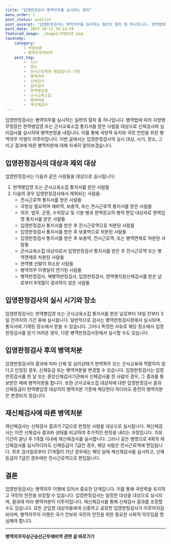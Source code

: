 ```yaml
---
title: "입영판정검사 병역의무를 실시하는 절차"
menu_order: 1
post_status: publish
post_excerpt: "입영판정검사는 병역의무를 실시하는 일련의 절차 중 하나입니다. 병역법에 따라 지방병무청장은 현역병입영 또는 군사교육소집 통지서를 받은 사람을 대상으로 신체검사와 심리검사를 실시하여 병역판정을 내립니다. 이를 통해 국방력 유지와 국민 안전을 위한 병역의무 이행이 이루어집니다. 이번 글에서는 입영판정검사의 실시 대상, 시기, 장소, 그리고 결과에 따른 병역처분에 대해 자세히 알아보겠습니다."
post_date: 2023-10-11 20:14:59
featured_image: _images/국방보훈.png
taxonomy:
    category:
        - 국방보훈
        - 병역의무자현역
    post_tag:
        -  시기
        -  장소
        -  전시근로역에 편입됩니다 다만
        -  병역의무
        -  신체검사
        -  심리검사
        -  현역병입영
        -  군사교육소집
        -  병역처분
        -  재신체검사
---
```




입영판정검사는 병역의무를 실시하는 일련의 절차 중 하나입니다. 병역법에 따라 지방병무청장은 현역병입영 또는 군사교육소집 통지서를 받은 사람을 대상으로 신체검사와 심리검사를 실시하여 병역판정을 내립니다. 이를 통해 국방력 유지와 국민 안전을 위한 병역의무 이행이 이루어집니다. 이번 글에서는 입영판정검사의 실시 대상, 시기, 장소, 그리고 결과에 따른 병역처분에 대해 자세히 알아보겠습니다.

## 입영판정검사의 대상과 제외 대상

입영판정검사는 다음과 같은 사람들을 대상으로 실시됩니다:

1. 현역병입영 또는 군사교육소집 통지서를 받은 사람들
2. 다음의 경우 입영판정검사에서 제외되는 사람들:
   - 전시근로역 통지서를 받은 사람들
   - 국방상 필요하여 예비역, 보충역, 또는 전시근로역 통지서를 받은 사람들
   - 의무, 법무, 군종, 수의장교 및 기본 병과 현역장교의 병적 편입 대상자로 현역입영 통지서를 받은 사람들
   - 입영판정검사 통지서를 받은 후 전시근로역으로 처분된 사람들
   - 입영판정검사 통지서를 받은 후 보충역으로 처분된 사람들
   - 입영판정검사 통지서를 받은 후 보충역, 전시근로역, 또는 병역면제로 처분된 사람들
   - 군사교육소집 대상자로서 입영판정검사 통지서를 받은 후 전시근로역 또는 병역면제로 처분된 사람들
   - 현역병 선발이 취소된 사람들
   - 병역의무 이행일이 연기된 사람들
   - 병역판정검사, 재병역판정검사, 입영판정검사, 현역병지원신체검사를 받은 날로부터 6개월이 경과하지 않은 사람들

## 입영판정검사의 실시 시기와 장소

입영판정검사는 현역병입영 또는 군사교육소집 통지서를 받은 날로부터 14일 전부터 3일 전까지의 기간 중에 실시됩니다. 일반적으로 검사는 병역판정검사장에서 실시되며, 통지서에 기재된 장소에서 받을 수 있습니다. 그러나 특정한 사유로 해당 장소에서 입영판정검사를 받기 어려운 경우, 다른 병역판정검사장에서 실시할 수도 있습니다.

## 입영판정검사 후의 병역처분

입영판정검사의 결과에 따라 신체 및 심리상태가 현역복무 또는 군사교육에 적합하지 않다고 인정된 경우, 신체등급 또는 병역처분을 변경할 수 있습니다. 입영판정검사는 입영판정검사를 한 날 또는 중앙신체검사기관에서 신체검사를 한 사람의 경우, 그 결과를 통보받은 때에 병역처분을 합니다. 또한 군사교육소집 대상자에 대한 입영판정검사 결과 신체등급이 현역병입영 대상자의 병역처분 기준에 해당한다 하더라도 종전의 병역처분은 변경되지 않습니다.

## 재신체검사에 따른 병역처분

재신체검사는 신체검사 결과가 7급으로 판정된 사람을 대상으로 실시됩니다. 재신체검사는 이전 신체검사 결과와 상태를 비교하여 추가적인 판정을 내리는 과정입니다. 치유 기간이 끝난 후 1개월 이내에 재신체검사를 실시합니다. 그러나 같은 병명으로 4회의 재신체검사를 실시하더라도 신체등급이 7급인 경우, 해당 사람은 전시근로역에 편입됩니다. 최초 검사일로부터 21개월이 지난 경우에는 해당 달에 재신체검사를 실시하고, 신체등급이 7급인 경우에만 전시근로역으로 편입됩니다.

## 결론

입영판정검사는 병역의무 이행에 있어서 중요한 단계입니다. 이를 통해 국방력을 유지하고 국민의 안전을 보장할 수 있습니다. 입영판정검사는 일정한 대상을 대상으로 실시되며, 결과에 따라 병역처분이 이루어집니다. 재신체검사를 통해 신체검사 결과를 조정할 수도 있습니다. 모든 군입영 대상자들에게 신중하고 공정한 입영판정검사가 이루어지길 바라며, 병역의무의 이행은 국가 안보와 국민의 안전을 위한 중요한 사회적 의무임을 명심해야 합니다.
<!-- wp:separator -->
<hr class="wp-block-separator has-alpha-channel-opacity"/>
<!-- /wp:separator -->

<!-- wp:group {"backgroundColor":"base","layout":{"type":"constrained"}} -->
<div class="wp-block-group has-base-background-color has-background"><!-- wp:paragraph {"align":"center","fontSize":"medium"} -->
<p class="has-text-align-center has-large-font-size"><strong>병역의무자상근승선근무예비역 관련 글 바로가기</strong></p>
<!-- /wp:paragraph -->


<!-- wp:latest-posts
{"categories":[{"id":9109,"count":19,"description":"","link":"https://uknowlaw.com/category/%eb%b3%91%ec%97%ad%ec%9d%98%eb%ac%b4%ec%9e%90%ec%83%81%ea%b7%bc%ec%8a%b9%ec%84%a0%ea%b7%bc%eb%ac%b4%ec%98%88%eb%b9%84%ec%97%ad/","name":"병역의무자상근승선근무예비역","slug":"병역의무자상근승선근무예비역","taxonomy":"category","parent":0,"meta":[],"_links":{"self":[{"href":"https://uknowlaw.com/wp-json/wp/v2/categories/9109"}],"collection":[{"href":"https://uknowlaw.com/wp-json/wp/v2/categories"}],"about":[{"href":"https://uknowlaw.com/wp-json/wp/v2/taxonomies/category"}],"wp:post_type":[{"href":"https://uknowlaw.com/wp-json/wp/v2/posts?categories=9109"}],"curies":[{"name":"wp","href":"https://api.w.org/{rel}","templated":true}]}}],"postsToShow":100,"excerptLength":28,"postLayout":"grid","columns":2,"featuredImageAlign":"left","featuredImageSizeSlug":"large","fontSize":"small"} /--></div>
<!-- /wp:group -->